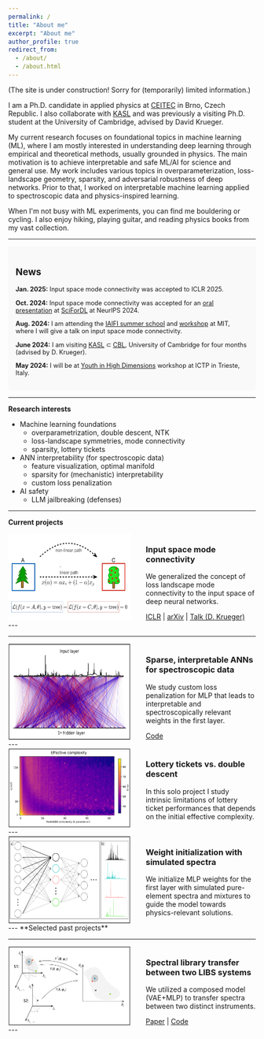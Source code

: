 ```yaml
---
permalink: /
title: "About me"
excerpt: "About me"
author_profile: true
redirect_from: 
  - /about/
  - /about.html
---
```


(The site is under construction! Sorry for (temporarily) limited information.)


I am a Ph.D. candidate in applied physics at [CEITEC](https://www.ceitec.eu/) in Brno, Czech Republic. I also collaborate with [KASL](https://www.kasl.ai/) and was previously a visiting Ph.D. student at the University of Cambridge, advised by David Krueger.

My current research focuses on foundational topics in machine learning (ML), where I am mostly interested in understanding deep learning through empirical and theoretical methods, usually grounded in physics. The main motivation is to achieve interpretable and safe ML/AI for science and general use. My work includes various topics in overparameterization, loss-landscape geometry, sparsity, and adversarial robustness of deep networks.
Prior to that, I worked on interpretable machine learning applied to spectroscopic data and physics-inspired learning.

When I'm not busy with ML experiments, you can find me bouldering or cycling. I also enjoy hiking, playing guitar, and reading physics books from my vast collection.

---
<div style="background-color: #f9f9f9; padding: 15px; border-radius: 5px; font-size: 0.9em;">

## News

**Jan. 2025:** Input space mode connectivity was accepted to ICLR 2025.

**Oct. 2024:** Input space mode connectivity was accepted for an [oral presentation](https://neurips.cc/virtual/2024/workshop/84741#collapse-sl-109173) at [SciForDL](https://scienceofdlworkshop.github.io/) at NeurIPS 2024.

**Aug. 2024:** I am attending the [IAIFI summer school](https://iaifi.org/phd-summer-school.html) and [workshop](https://iaifi.org/summer-workshop.html) at MIT, where I will give a talk on input space mode connectivity.

**June 2024:** I am visiting [KASL](https://www.kasl.ai/) $\subset$ [CBL](https://mlg.eng.cam.ac.uk/), University of Cambridge for four months (advised by D. Krueger).

**May 2024:** I will be at [Youth in High Dimensions](https://indico.ictp.it/event/10478) workshop at ICTP in Trieste, Italy.

</div>

---
**Research interests**
* Machine learning foundations
  * overparametrization, double descent, NTK 
  * loss-landscape symmetries, mode connectivity
  * sparsity, lottery tickets
* ANN interpretability (for spectroscopic data)
  * feature visualization, optimal manifold
  * sparsity for (mechanistic) interpretability
  * custom loss penalization 
* AI safety
  * LLM jailbreaking (defenses)


---
**Current projects**
<div style="display: flex;">
  <!-- Image on the left -->
  <img src="/images/mode_connectivity.png" alt="Description" style="width: 250px; height: 150;">

  <!-- Content on the right -->
  <div style="margin-left: 30px;">
    <h3>Input space mode connectivity</h3>  <!-- Title -->
    <p>We generalized the concept of loss landscape mode connectivity to the input space of deep neural networks.</p>  <!-- Description -->
    <a href="https://openreview.net/forum?id=3qeOy7HwUT">ICLR</a> | <a href="https://arxiv.org/abs/2409.05800">arXiv</a> | <a href="https://neurips.cc/virtual/2024/workshop/84741#collapse-sl-109173">Talk (D. Krueger)</a>  <!-- Links -->
  </div>
</div>
---

---
<div style="display: flex;">
  <!-- Image on the left -->
  <img src="/images/sparsity_custom.png" alt="Description" style="width: 250px; height: 150;">

  <!-- Content on the right -->
  <div style="margin-left: 30px;">
    <h3>Sparse, interpretable ANNs for spectroscopic data</h3>  <!-- Title -->
    <p>We study custom loss penalization for MLP that leads to interpretable and spectroscopically relevant weights in the first layer.</p>  <!-- Description -->
    <a href="https://github.com/JVrabel/custom_loss_sparsity">Code</a>  <!-- Links -->
  </div>
</div>
---
<div style="display: flex;">
  <!-- Image on the left -->
  <img src="/images/double_descent.png" alt="Description" style="width: 250px; height: 150;">

  <!-- Content on the right -->
  <div style="margin-left: 30px;">
    <h3>Lottery tickets vs. double descent</h3>  <!-- Title -->
    <p>In this solo project I study intrinsic limitations of lottery ticket performances that depends on the initial effective complexity. </p>  <!-- Description -->

  </div>
</div>
---
<div style="display: flex;">
  <!-- Image on the left -->
  <img src="/images/weight_initialization.png" alt="Description" style="width: 250px; height: 150;">

  <!-- Content on the right -->
  <div style="margin-left: 30px;">
    <h3>Weight initialization with simulated spectra</h3>  <!-- Title -->
    <p>We initialize MLP weights for the first layer with simulated pure-element spectra and mixtures to guide the model towards physics-relevant solutions.</p>  <!-- Description -->
  </div>
</div>
---
**Selected past projects**

---
<div style="display: flex;">
  <!-- Image on the left -->
  <img src="/images/spectra_transfer.png" alt="Description" style="width: 250px; height: 150;">

  <!-- Content on the right -->
  <div style="margin-left: 30px;">
    <h3>Spectral library transfer between two LIBS systems</h3>  <!-- Title -->
    <p>We utilized a composed model (VAE+MLP) to transfer spectra between two distinct instruments.</p>  <!-- Description -->
    <a href="https://doi.org/10.1039/D2JA00406B">Paper</a> | <a href="https://github.com/LIBS-ML-team/libs-transfer-library">Code</a>  <!-- Links -->
  </div>
</div>
---